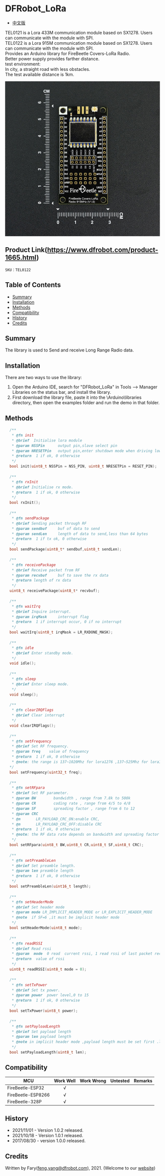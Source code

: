# DFRobot_LoRa

- [中文版](./README_CN.md)

TEL0121 is a Lora 433M communication module based on SX1278. Users can communicate with the module with SPI. <br>
TEL0122 is a Lora 915M communication module based on SX1278. Users can communicate with the module with SPI.<br>
Provides an Arduino library for FireBeetle Covers-LoRa Radio. <br>
Better power supply provides farther distance. <br>
test environment: <br>
In city, a straight road with less obstacles. <br>
The test available distance is 1km.

![](./resources/images/TEL0122.png)

## Product Link(https://www.dfrobot.com/product-1665.html)

    SKU：TEL0122

## Table of Contents

* [Summary](#summary)
* [Installation](#installation)
* [Methods](#methods)
* [Compatibility](#compatibility)
* [History](#history)
* [Credits](#credits)


## Summary
The library is used to Send and receive Long Range Radio data.

## Installation

There are two ways to use the library:
1. Open the Arduino IDE, search for "DFRobot_LoRa" in Tools --> Manager Libraries on the status bar, and install the library.
2. First download the library file, paste it into the \Arduino\libraries directory, then open the examples folder and run the demo in that folder.

## Methods

```C++
  /**
   * @fn init
   * @brief  Initialise lora module
   * @param NSSPin		output pin,slave select pin
   * @param NRESETPin 	output pin,enter shutdown mode when driving low
   * @return  1 if ok, 0 otherwise
   */
  bool init(uint8_t NSSPin = NSS_PIN, uint8_t NRESETPin = RESET_PIN);
  
  /**
   * @fn rxInit
   * @brief Initialise rx mode.
   * @return  1 if ok, 0 otherwise
   */
  bool rxInit();
  
  /**
   * @fn sendPackage
   * @brief Sending packet through RF
   * @param sendbuf		buf of data to send
   * @param	sendLen		length of data to send,less than 64 bytes
   * @return  1 if tx ok, 0 otherwise
   */
  bool sendPackage(uint8_t* sendbuf,uint8_t sendLen);
  
  /**
   * @fn receivePackage
   * @brief Receive packet from RF
   * @param recvbuf		buf to save the rx data
   * @return length of rx data
   */
  uint8_t receivePackage(uint8_t* recvbuf);
  
  /**
   * @fn waitIrq
   * @brief Inquire interrupt.
   * @param irqMask		interrupt flag
   * @return  1 if interrupt occur, 0 if no interrupt
   */
  bool waitIrq(uint8_t irqMask = LR_RXDONE_MASK);

  /**
   * @fn idle
   * @brief Enter standby mode.
   */
  void idle();

  /**
   * @fn sleep
   * @brief Enter sleep mode.
   */
  void sleep();

  /**
   * @fn clearIRQFlags
   * @brief Clear interrupt
   */
  void clearIRQFlags();
  
  /**
   * @fn setFrequency
   * @brief Set RF frequency.
   * @param	freq    value of frequency
   * @return  1 if ok, 0 otherwise
   * @note: the range is 137~1020Mhz for lora1276 ,137~525Mhz for lora1278
  */
  bool setFrequency(uint32_t freq);
  
  /**
   * @fn setRFpara
   * @brief Set RF parameter.
   * @param BW        bandwidth , range from 7.8k to 500k
   * @param CR        coding rate , range from 4/5 to 4/8
   * @param SF        spreading factor , range from 6 to 12
   * @param CRC
   * @n       LR_PAYLOAD_CRC_ON:enable CRC,
   * @n       LR_PAYLOAD_CRC_OFF:disable CRC
   * @return  1 if ok, 0 otherwise
   * @note: the RF data rate depends on bandwidth and spreading factor coding rate affects time on air. if SF=6 ,it will turn to implict mode in this function
   */
  bool setRFpara(uint8_t BW,uint8_t CR,uint8_t SF,uint8_t CRC);
  
  /**
   * @fn setPreambleLen
   * @brief Set preamble length.
   * @param len preamble length
   * @return  1 if ok, 0 otherwise
   */
  bool setPreambleLen(uint16_t length);
  
  /**
   * @fn setHeaderMode
   * @brief Set header mode
   * @param	mode LR_IMPLICIT_HEADER_MODE or LR_EXPLICIT_HEADER_MODE
   * @note	if SF=6 ,it must be implicit header mode
   */
  bool setHeaderMode(uint8_t mode);
  
  /**
   * @fn readRSSI
   * @brief Read rssi
   * @param  mode  0 read  current rssi, 1 read rssi of last packet received
   * @return  value of rssi
   */
  uint8_t readRSSI(uint8_t mode = 0);

  /**
   * @fn setTxPower
   * @brief Set tx power.
   * @param power  power level,0 to 15
   * @return  1 if ok, 0 otherwise
   */
  bool setTxPower(uint8_t power);

  /**
   * @fn setPayloadLength
   * @brief Set payload length
   * @param	len payload length
   * @note in implicit header mode ,payload length must be set first .length is fix in  implicit header mode
   */
  bool setPayloadLength(uint8_t len);
```

## Compatibility

MCU                | Work Well | Work Wrong | Untested  | Remarks
------------------ | :----------: | :----------: | :---------: | -----
FireBeetle-ESP32   |      √       |             |            | 
FireBeetle-ESP8266 |      √       |             |            | 
FireBeetle-328P    |      √       |             |            | 

## History

- 2021/11/01 - Version 1.0.2 released.
- 2021/10/18 - Version 1.0.1 released.
- 2017/08/30 - version 1.0.0 released.

## Credits

Written by Fary(feng.yang@dfrobot.com), 2021. (Welcome to our [website](https://www.dfrobot.com/))
